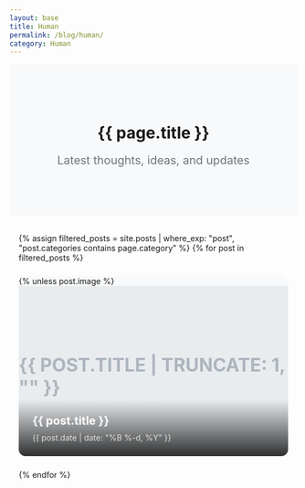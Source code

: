 ```yaml
---
layout: base
title: Human
permalink: /blog/human/
category: Human
---
```


<div class="blog-header">
  <h1>{{ page.title }}</h1>
  <p class="blog-description">Latest thoughts, ideas, and updates</p>
</div>

<div class="post-grid">
  {% assign filtered_posts = site.posts | where_exp: "post", "post.categories contains page.category" %}
  {% for post in filtered_posts %}
    <a href="{{ post.url | relative_url }}" class="post-card">
      <div class="post-image" {% if post.image %}style="background-image: url('{{ post.image | relative_url }}')"{% endif %}>
        {% unless post.image %}
          <div class="placeholder-image">
            <span>{{ post.title | truncate: 1, "" }}</span>
          </div>
        {% endunless %}
        <div class="post-overlay">
          <h2>{{ post.title }}</h2>
          <time datetime="{{ post.date | date_to_xmlschema }}">
            {{ post.date | date: "%B %-d, %Y" }}
          </time>
        </div>
      </div>
    </a>
  {% endfor %}
</div>

<style>
/* Extend the width of the content area for the home layout */
.page-content .wrapper {
    max-width: 100%; /* Adjust this value as needed */
    width: 100%; /* Adjust this value as needed */
}

.post-grid {
  display: grid;
  grid-template-columns: repeat(auto-fill, minmax(300px, 1fr));
  gap: 1.5rem;
  padding: 0 1rem;
  max-width: 1200px;
  margin: 0 auto;
}

.post-card {
  text-decoration: none;
  color: inherit;
  transition: transform 0.2s;
  display: block;
}

.post-card:hover {
  transform: translateY(-5px);
}

.post-image {
  aspect-ratio: 3/2;
  background: #f8f9fa;
  border-radius: 12px;
  overflow: hidden;
  position: relative;
  background-size: cover;
  background-position: center;
  background-repeat: no-repeat;
}

.placeholder-image {
  width: 100%;
  height: 100%;
  display: flex;
  align-items: center;
  justify-content: center;
  background: #e9ecef;
  font-size: 2rem;
  font-weight: bold;
  color: #adb5bd;
  text-transform: uppercase;
}

.post-overlay {
  position: absolute;
  bottom: 0;
  left: 0;
  right: 0;
  padding: 1.5rem;
  background: linear-gradient(to top, rgba(0,0,0,0.8), rgba(0,0,0,0));
  color: white;
}

.post-overlay h2 {
  font-size: 1.25rem;
  margin: 0 0 0.5rem 0;
  line-height: 1.3;
}

.post-overlay time {
  font-size: 0.875rem;
  opacity: 0.8;
}

@media (max-width: 768px) {
  .post-grid {
    grid-template-columns: repeat(auto-fill, minmax(250px, 1fr));
    gap: 1rem;
  }
  
  .post-overlay {
    padding: 1rem;
  }
  
  .post-overlay h2 {
    font-size: 1.1rem;
  }
}

.blog-header {
  text-align: center;
  padding: 4rem 1rem;
  background-color: #f8f9fa;
  margin-bottom: 2rem;
}

.blog-description {
  color: #6c757d;
  font-size: 1.25rem;
  margin-top: 1rem;
}

</style>
